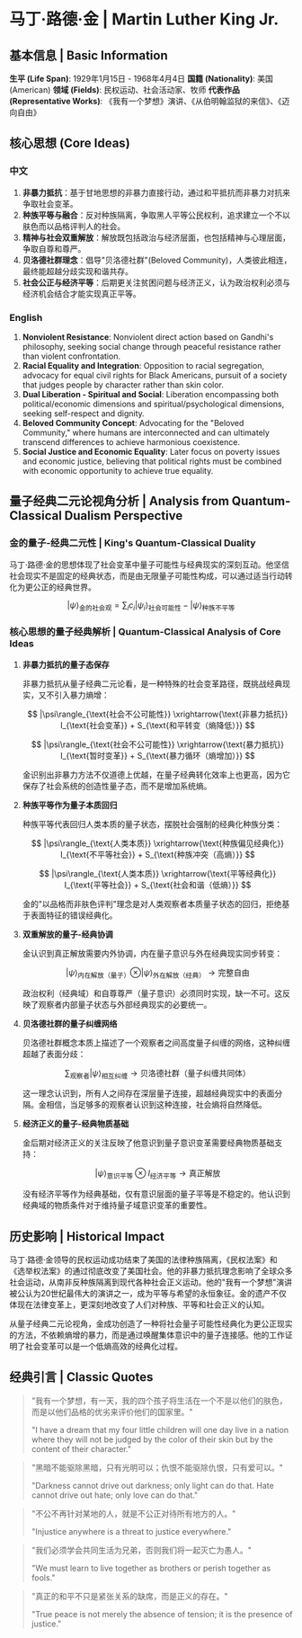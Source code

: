 # 马丁·路德·金 | Martin Luther King Jr.

## 基本信息 | Basic Information

**生平 (Life Span)**: 1929年1月15日 - 1968年4月4日
**国籍 (Nationality)**: 美国 (American)
**领域 (Fields)**: 民权运动、社会活动家、牧师
**代表作品 (Representative Works)**: 《我有一个梦想》演讲、《从伯明翰监狱的来信》、《迈向自由》

## 核心思想 (Core Ideas)

### 中文
1. **非暴力抵抗**：基于甘地思想的非暴力直接行动，通过和平抵抗而非暴力对抗来争取社会变革。
2. **种族平等与融合**：反对种族隔离，争取黑人平等公民权利，追求建立一个不以肤色而以品格评判人的社会。
3. **精神与社会双重解放**：解放既包括政治与经济层面，也包括精神与心理层面，争取自尊和尊严。
4. **贝洛德社群理念**：倡导"贝洛德社群"(Beloved Community)，人类彼此相连，最终能超越分歧实现和谐共存。
5. **社会公正与经济平等**：后期更关注贫困问题与经济正义，认为政治权利必须与经济机会结合才能实现真正平等。

### English
1. **Nonviolent Resistance**: Nonviolent direct action based on Gandhi's philosophy, seeking social change through peaceful resistance rather than violent confrontation.
2. **Racial Equality and Integration**: Opposition to racial segregation, advocacy for equal civil rights for Black Americans, pursuit of a society that judges people by character rather than skin color.
3. **Dual Liberation - Spiritual and Social**: Liberation encompassing both political/economic dimensions and spiritual/psychological dimensions, seeking self-respect and dignity.
4. **Beloved Community Concept**: Advocating for the "Beloved Community," where humans are interconnected and can ultimately transcend differences to achieve harmonious coexistence.
5. **Social Justice and Economic Equality**: Later focus on poverty issues and economic justice, believing that political rights must be combined with economic opportunity to achieve true equality.

## 量子经典二元论视角分析 | Analysis from Quantum-Classical Dualism Perspective

### 金的量子-经典二元性 | King's Quantum-Classical Duality

马丁·路德·金的思想体现了社会变革中量子可能性与经典现实的深刻互动。他坚信社会现实不是固定的经典状态，而是由无限量子可能性构成，可以通过适当行动转化为更公正的经典世界。

$$
|\psi\rangle_{\text{金的社会观}} = \sum_i c_i|\psi_i\rangle_{\text{社会可能性}} - |\psi\rangle_{\text{种族不平等}}
$$

### 核心思想的量子经典解析 | Quantum-Classical Analysis of Core Ideas

1. **非暴力抵抗的量子态保存**

   非暴力抵抗从量子经典二元论看，是一种特殊的社会变革路径，既挑战经典现实，又不引入暴力熵增：

   $$
   |\psi\rangle_{\text{社会不公可能性}} \xrightarrow{\text{非暴力抵抗}} I_{\text{社会变革}} + S_{\text{和平转变（熵降低）}}
   $$

   $$
   |\psi\rangle_{\text{社会不公可能性}} \xrightarrow{\text{暴力抵抗}} I_{\text{暂时变革}} + S_{\text{暴力循环（熵增加）}}
   $$

   金识别出非暴力方法不仅道德上优越，在量子经典转化效率上也更高，因为它保存了社会系统的创造性量子态，而不是增加系统熵。

2. **种族平等作为量子本质回归**

   种族平等代表回归人类本质的量子状态，摆脱社会强制的经典化种族分类：

   $$
   |\psi\rangle_{\text{人类本质}} \xrightarrow{\text{种族偏见经典化}} I_{\text{不平等社会}} + S_{\text{种族冲突（高熵）}}
   $$

   $$
   |\psi\rangle_{\text{人类本质}} \xrightarrow{\text{平等经典化}} I_{\text{平等社会}} + S_{\text{社会和谐（低熵）}}
   $$

   金的"以品格而非肤色评判"理念是对人类观察者本质量子状态的回归，拒绝基于表面特征的错误经典化。

3. **双重解放的量子-经典协调**

   金认识到真正解放需要内外协调，内在量子意识与外在经典现实同步转变：

   $$
   |\psi\rangle_{\text{内在解放（量子）}} \otimes |\psi\rangle_{\text{外在解放（经典）}} \rightarrow \text{完整自由}
   $$

   政治权利（经典域）和自尊尊严（量子意识）必须同时实现，缺一不可。这反映了观察者内部量子状态与外部经典现实的必要统一。

4. **贝洛德社群的量子纠缠网络**

   贝洛德社群概念本质上描述了一个观察者之间高度量子纠缠的网络，这种纠缠超越了表面分歧：

   $$
   \sum_{\text{观察者}} |\psi\rangle_{\text{相互纠缠}} \rightarrow \text{贝洛德社群（量子纠缠共同体）}
   $$

   这一理念认识到，所有人之间存在深层量子连接，超越经典现实中的表面分隔。金相信，当足够多的观察者认识到这种连接，社会熵将自然降低。

5. **经济正义的量子-经典物质基础**

   金后期对经济正义的关注反映了他意识到量子意识变革需要经典物质基础支持：

   $$
   |\psi\rangle_{\text{意识平等}} \otimes I_{\text{经济平等}} \rightarrow \text{真正解放}
   $$

   没有经济平等作为经典基础，仅有意识层面的量子平等是不稳定的。他认识到经典域的物质条件对于维持量子域意识变革的重要性。

## 历史影响 | Historical Impact

马丁·路德·金领导的民权运动成功结束了美国的法律种族隔离，《民权法案》和《选举权法案》的通过彻底改变了美国社会。他的非暴力抵抗理念影响了全球众多社会运动，从南非反种族隔离到现代各种社会正义运动。他的"我有一个梦想"演讲被公认为20世纪最伟大的演讲之一，成为平等与希望的永恒象征。金的遗产不仅体现在法律变革上，更深刻地改变了人们对种族、平等和社会正义的认知。

从量子经典二元论视角，金成功创造了一种将社会量子可能性经典化为更公正现实的方法，不依赖熵增的暴力，而是通过唤醒集体意识中的量子连接感。他的工作证明了社会变革可以是一个低熵高效的经典化过程。

## 经典引言 | Classic Quotes

> "我有一个梦想，有一天，我的四个孩子将生活在一个不是以他们的肤色，而是以他们品格的优劣来评价他们的国家里。"
>
> "I have a dream that my four little children will one day live in a nation where they will not be judged by the color of their skin but by the content of their character."

> "黑暗不能驱除黑暗，只有光明可以；仇恨不能驱除仇恨，只有爱可以。"
>
> "Darkness cannot drive out darkness; only light can do that. Hate cannot drive out hate; only love can do that."

> "不公不再针对某地的人，就是不公正对待所有地方的人。"
>
> "Injustice anywhere is a threat to justice everywhere."

> "我们必须学会共同生活为兄弟，否则我们将一起灭亡为愚人。"
>
> "We must learn to live together as brothers or perish together as fools."

> "真正的和平不只是紧张关系的缺席，而是正义的存在。"
>
> "True peace is not merely the absence of tension; it is the presence of justice."